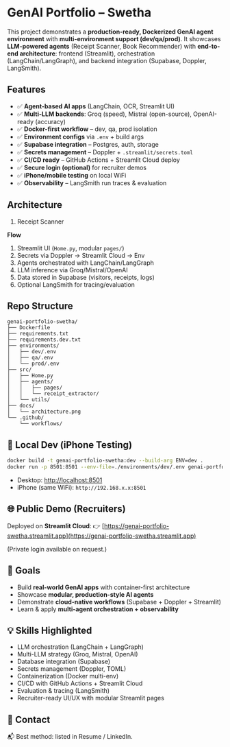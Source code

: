 # GenAI Portfolio – Swetha

This project demonstrates a **production-ready, Dockerized GenAI agent environment** with **multi-environment support (dev/qa/prod)**.
It showcases **LLM-powered agents** (Receipt Scanner, Book Recommender) with **end-to-end architecture**: frontend (Streamlit), orchestration (LangChain/LangGraph), and backend integration (Supabase, Doppler, LangSmith).

## Features

* ✅ **Agent-based AI apps** (LangChain, OCR, Streamlit UI)
* ✅ **Multi-LLM backends**: Groq (speed), Mistral (open-source), OpenAI-ready (accuracy)
* ✅ **Docker-first workflow** – dev, qa, prod isolation
* ✅ **Environment configs** via `.env` + build args
* ✅ **Supabase integration** – Postgres, auth, storage
* ✅ **Secrets management** – Doppler + `.streamlit/secrets.toml`
* ✅ **CI/CD ready** – GitHub Actions + Streamlit Cloud deploy
* ✅ **Secure login (optional)** for recruiter demos
* ✅ **iPhone/mobile testing** on local WiFi
* ✅ **Observability** – LangSmith run traces & evaluation

##  Architecture

  1. Receipt Scanner
     
**Flow**

1. Streamlit UI (`Home.py`, modular `pages/`)
2. Secrets via Doppler → Streamlit Cloud → Env
3. Agents orchestrated with LangChain/LangGraph
4. LLM inference via Groq/Mistral/OpenAI
5. Data stored in Supabase (visitors, receipts, logs)
6. Optional LangSmith for tracing/evaluation

## Repo Structure

```
genai-portfolio-swetha/
├── Dockerfile
├── requirements.txt
├── requirements.dev.txt
├── environments/
│   ├── dev/.env
│   ├── qa/.env
│   └── prod/.env
├── src/
│   ├── Home.py
│   ├── agents/
│   │   ├── pages/
│   │   └── receipt_extractor/
│   └── utils/
├── docs/
│   └── architecture.png
└── .github/
    └── workflows/
```
## 🧪 Local Dev (iPhone Testing)

```bash
docker build -t genai-portfolio-swetha:dev --build-arg ENV=dev .
docker run -p 8501:8501 --env-file=./environments/dev/.env genai-portfolio-swetha:dev
```

* Desktop: [http://localhost:8501](http://localhost:8501)
* iPhone (same WiFi): `http://192.168.x.x:8501`

## 🌐 Public Demo (Recruiters)

Deployed on **Streamlit Cloud**:
👉 [https://genai-portfolio-swetha.streamlit.app](https://genai-portfolio-swetha.streamlit.app)

(Private login available on request.)

## 🧱 Goals

* Build **real-world GenAI apps** with container-first architecture
* Showcase **modular, production-style AI agents**
* Demonstrate **cloud-native workflows** (Supabase + Doppler + Streamlit)
* Learn & apply **multi-agent orchestration + observability**

## 💡 Skills Highlighted

* LLM orchestration (LangChain + LangGraph)
* Multi-LLM strategy (Groq, Mistral, OpenAI)
* Database integration (Supabase)
* Secrets management (Doppler, TOML)
* Containerization (Docker multi-env)
* CI/CD with GitHub Actions + Streamlit Cloud
* Evaluation & tracing (LangSmith)
* Recruiter-ready UI/UX with modular Streamlit pages


## 📧 Contact

📬 Best method: listed in Resume / LinkedIn.

